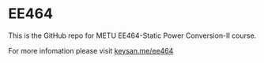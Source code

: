 # EE464

This is the GitHub repo for METU EE464-Static Power Conversion-II course.

For more infomation please visit  [keysan.me/ee464](http://keysan.me/ee464)
